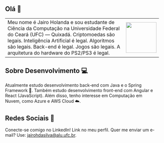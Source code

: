 ## Olá 👋

<table>
  <tr>
    <td align="left" style="width: 100%;">Meu nome é Jairo Holanda e sou estudante de Ciência da Computação na Universidade Federal do Ceará (UFC) — Quixadá. Criptomoedas são legais. Inteligência Artificial é legal. Algoritmos são legais. Back-end é legal. Jogos são legais. A arquitetura do hardware do PS2/PS3 é legal.
    </td>
    <td align="right">
      <img src="https://media1.tenor.com/m/yrzeuODrBDYAAAAC/salesman-edit-after-effects-tik-tok-style-salesman-gong-yoo-noding.gif" width="100" height="100">
    </td>
  </tr>
</table>

## Sobre Desenvolvimento 💻

Atualmente estudo desenvolvimento back-end com Java e o Spring Framework 🌱. Também estudo desenvolvimento front-end com Angular e React (JavaScript). Além disso, tenho interesse em Computação em Nuvem, como Azure e AWS Cloud ☁️.

## Redes Sociais 👥

Conecte-se comigo no LinkedIn! Link no meu perfil. Quer me enviar um e-mail? Use: [jairohdasilva@alu.ufc.br](mailto:jairohdasilva@alu.ufc.br).
